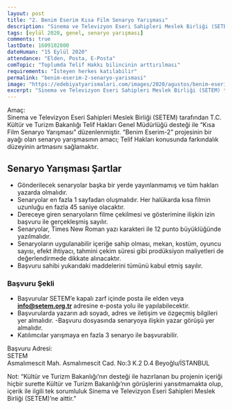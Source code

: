 ```yaml
---
layout: post
title: "2. Benim Eserim Kısa Film Senaryo Yarışması"
description: "Sinema ve Televizyon Eseri Sahipleri Meslek Birliği (SETEM) tarafından T.C. Kültür ve Turizm Bakanlığı Telif Hakları Genel Müdürlüğü desteği ile “Kısa Film Senaryo Yarışması” düzenlenmiştir. “Benim Eserim-2” projesinin bir ayağı olan senaryo yarışmasının amacı; Telif Hakları konusunda farkındalık düzeyinin artmasını sağlamaktır."
tags: [eylül 2020, genel, senaryo yarışması]
comments: true
lastDate: 1609102800  
dateHuman: "15 Eylül 2020"
attendance: "Elden, Posta, E-Posta"
comTopic: "Toplumda Telif Hakkı bilincinin arttırılması"
requirements: "İsteyen herkes katılabilir"
permalink: "benim-eserim-2-senaryo-yarismasi"
image: "https://edebiyatyarismalari.com/images/2020/agustos/benim-eserim-2-senaryo-yarismasi.jpg"
excerpt: "Sinema ve Televizyon Eseri Sahipleri Meslek Birliği (SETEM) tarafından T.C. Kültür ve Turizm Bakanlığı Telif Hakları Genel Müdürlüğü desteği ile “Kısa Film Senaryo Yarışması” düzenlenmiştir. “Benim Eserim-2” projesinin bir ayağı olan senaryo yarışmasının amacı; Telif Hakları konusunda farkındalık düzeyinin artmasını sağlamaktır."
---
```


Amaç:  
Sinema ve Televizyon Eseri Sahipleri Meslek Birliği (SETEM) tarafından T.C. Kültür ve Turizm Bakanlığı Telif Hakları Genel Müdürlüğü desteği ile “Kısa Film Senaryo Yarışması” düzenlenmiştir. “Benim Eserim-2” projesinin bir ayağı olan senaryo yarışmasının amacı; Telif Hakları konusunda farkındalık düzeyinin artmasını sağlamaktır.

## Senaryo Yarışması Şartlar
- Gönderilecek senaryolar başka bir yerde yayınlanmamış ve tüm hakları yazarda olmalıdır.
- Senaryolar en fazla 1 sayfadan oluşmalıdır. Her halükarda kısa filmin uzunluğu en fazla 45 saniye olacaktır.
- Dereceye giren senaryoların filme çekilmesi ve gösterimine ilişkin izin başvuru ile gerçekleşmiş sayılır.
- Senaryolar, Times New Roman yazı karakteri ile 12 punto büyüklüğünde yazılmalıdır.
- Senaryoların uygulanabilir içeriğe sahip olması, mekan, kostüm, oyuncu sayısı, efekt ihtiyacı, tahmini çekim süresi gibi prodüksiyon maliyetleri de değerlendirmede dikkate alınacaktır.
- Başvuru sahibi yukarıdaki maddelerini tümünü kabul etmiş sayılır.

### Başvuru Şekli
- Başvurular SETEM’e kapalı zarf içinde posta ile elden veya **info@setem.org.tr** adresine e-posta yolu ile yapılabilecektir.
- Başvurularda yazarın adı soyadı, adres ve iletişim ve özgeçmiş bilgileri yer almalıdır.
-Başvuru dosyasında senaryoya ilişkin yazar görüşü yer almalıdır.
- Katılımcılar yarışmaya en fazla 3 senaryo ile başvurabilir.

Başvuru Adresi:  
SETEM  
Asmalımescit Mah. Asmalımescit Cad. No:3 K.2 D.4 Beyoğlu/İSTANBUL  

Not:
“Kültür ve Turizm Bakanlığı’nın desteği ile hazırlanan bu projenin içeriği hiçbir surette Kültür ve Turizm Bakanlığı’nın görüşlerini yansıtmamakta olup, içerik ile ilgili tek sorumluluk Sinema ve Televizyon Eseri Sahipleri Meslek Birliği (SETEM)’ne aittir.”